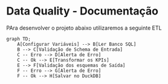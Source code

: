 # Data Quality - Documentação

PAra desenvolver o projeto abaixo utilizaremos a seguinte ETL

```mermaid
graph TD;
    A[Configurar Variáveis] --> B[Ler Banco SQL]
    B --> C[Validação de Schema de Entrada]
    C -- Erro --> D[Alerta de Erro]
    C -- Ok --> E[Transformar os KPIs]
    E --> F[Validação dos esquemas de Saída]
    F -- Erro --> G[Alerta de Erro]
    F -- Ok --> H[Salvar no DuckDB]

```